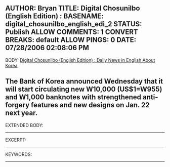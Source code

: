 AUTHOR: Bryan
TITLE: Digital Chosunilbo (English Edition) :
BASENAME: digital_chosunilbo_english_edi_2
STATUS: Publish
ALLOW COMMENTS: 1
CONVERT BREAKS: __default__
ALLOW PINGS: 0
DATE: 07/28/2006 02:08:06 PM
-----
BODY:
<a title="Digital Chosunilbo (English Edition) : Daily News in English About Korea" href="http://english.chosun.com/w21data/html/news/200607/200607260032.html">Digital Chosunilbo (English Edition) : Daily News in English About Korea</a>

The Bank of Korea announced Wednesday that it will start circulating new W10,000 (US$1=W955) and W1,000 banknotes with strengthened anti-forgery features and new designs on Jan. 22 next year.
-----
EXTENDED BODY:

-----
EXCERPT:

-----
KEYWORDS:

-----


